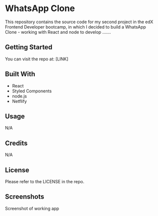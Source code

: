 # WhatsApp Clone

This repository contains the source code for my second project in the edX Frontend Developer bootcamp, in which I decided to build a WhatsApp Clone - working with React and node to develop .......

## Getting Started

You can visit the repo at:
[LINK]

## Built With

- React
- Styled Components
- node.js
- Netflify

## Usage

N/A

## Credits

N/A

## License

Please refer to the LICENSE in the repo.

## Screenshots

Screenshot of working app
